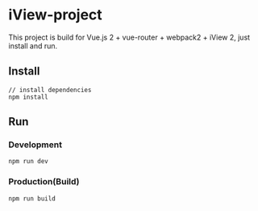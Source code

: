 # iView-project

This project is build for Vue.js 2 + vue-router + webpack2 + iView 2, just install and run.

## Install
```bush
// install dependencies
npm install
```
## Run
### Development
```bush
npm run dev
```
### Production(Build)
```bush
npm run build
```

